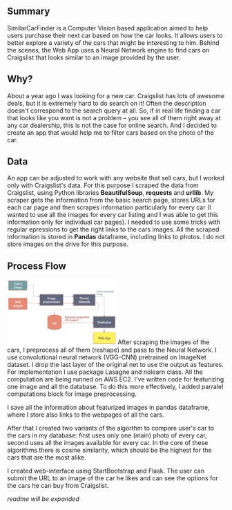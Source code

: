 ## **Summary**
SimilarCarFinder is a Computer Vision based application aimed to help users purchase their next car based on how the car looks. It allows users to better explore a variety of the cars that might be interesting to him. Behind the scenes, the Web App uses a Neural Network engine to find cars on Craigslist that looks similar to an image provided by the user.

## **Why?**
About a year ago I was looking for a new car. Craigslist has lots of awesome deals, but it is extremely hard to do search on it! Often the description doesn't correspond to the search query at all. So, if in real life finding a car that looks like you want is not a problem – you see all of them right away at any car dealership, this is not the case for online search. And I decided to create an app that would help me to filter cars based on the photo of the car. 

## **Data**
An app can be adjusted to work with any website that sell cars, but I worked only with Craigslist's data. For this purpose I scraped the data from Craigslist, using Python libraries **BeautifulSoup**, **requests** and **urllib**. 
My scraper gets the information from the basic search page, stores URLs for each car page and then scrapes information particularly for every car (I wanted to use all the images for every car listing and I was able to get this information only for individual car pages). I needed to use some tricks with regular epressions to get the right links to the cars images. All the scraped information is stored in **Pandas** dataframe, including links to photos. I do not store images on the drive for this purpose. 

## **Process Flow**

<img src="https://github.com/Naunett/cars_project/blob/master/img/1_pipeline.png" style = "width:50%; height:50%" />
After scraping the images of the cars, I preprocess all of them (reshape) and pass to the Neural Network.
I use convolutional neural network (VGG-CNN) pretrained on ImageNet dataset. I drop the last layer of the original net to use the output as features.
For implementation I use package Lasagne and nolearn class. All the computation are being runned on AWS EC2. 
I've written code for featurizing one image and all the database. To do this more effectively, I added parralel computations block for image preprocessing.

I save all the information about featurized images in pandas dataframe, where I store also links to the webpages of all the cars. 

After that I created two variants of the algorthm to compare user's car to the cars in my database: first uses only one (main) photo of every car, second uses all the images available for every car. In the core of these algorithms there is cosine similarity, which should be the highest for the cars that are the most alike. 

I created web-interface using StartBootstrap and Flask. The user can submit the URL to an image of the car he likes and can see the options for the cars he can buy from Craigslist.

*readme will be expanded*
